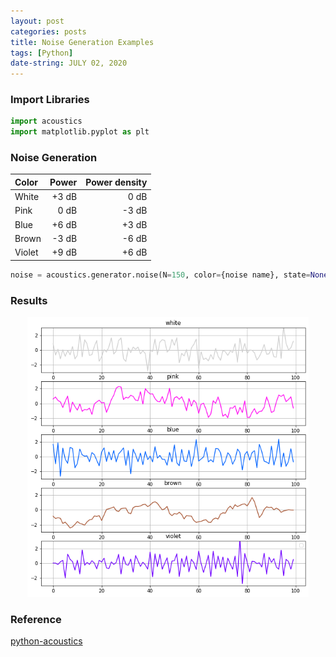 ```yaml
---
layout: post
categories: posts
title: Noise Generation Examples
tags: [Python]
date-string: JULY 02, 2020
---
```


### Import Libraries

``` python
import acoustics
import matplotlib.pyplot as plt
```

### Noise Generation

|Color|Power|Power density|
|:---|---:|---:|
|White |+3 dB| 0 dB|
|Pink  | 0 dB|-3 dB|
|Blue  |+6 dB|+3 dB|
|Brown |-3 dB|-6 dB|
|Violet|+9 dB|+6 dB|  

``` python
noise = acoustics.generator.noise(N=150, color={noise name}, state=None)
```

### Results

<center>
    <p>
        <img src="/images/2020-07-02/noise.png" width="450">
    </p>
</center>


### Reference
<a href="https://github.com/python-acoustics/python-acoustics/blob/master/acoustics/generator.py">python-acoustics</a>
